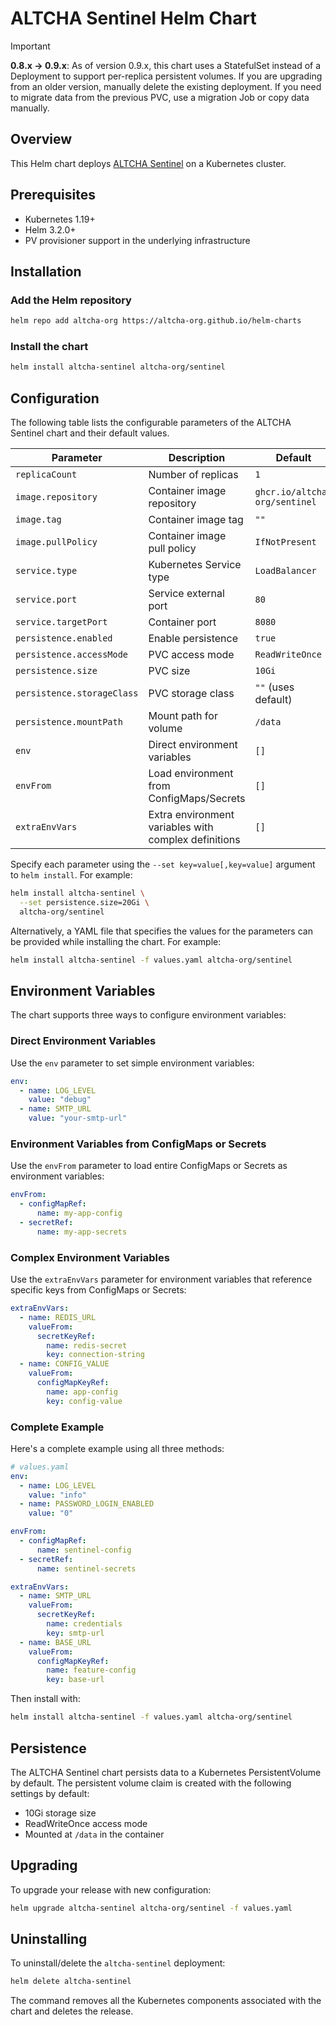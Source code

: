 # ALTCHA Sentinel Helm Chart

> [!IMPORTANT]
> **0.8.x -> 0.9.x**: As of version 0.9.x, this chart uses a StatefulSet instead of a Deployment to support per-replica persistent volumes. If you are upgrading from an older version, manually delete the existing deployment. If you need to migrate data from the previous PVC, use a migration Job or copy data manually.

## Overview

This Helm chart deploys [ALTCHA Sentinel](https://altcha.org/) on a Kubernetes cluster.

## Prerequisites

- Kubernetes 1.19+
- Helm 3.2.0+
- PV provisioner support in the underlying infrastructure

## Installation

### Add the Helm repository

```bash
helm repo add altcha-org https://altcha-org.github.io/helm-charts
```

### Install the chart

```bash
helm install altcha-sentinel altcha-org/sentinel
```

## Configuration

The following table lists the configurable parameters of the ALTCHA Sentinel chart and their default values.

| Parameter | Description | Default |
|-----------|-------------|---------|
| `replicaCount` | Number of replicas | `1` |
| `image.repository` | Container image repository | `ghcr.io/altcha-org/sentinel` |
| `image.tag` | Container image tag | `""` |
| `image.pullPolicy` | Container image pull policy | `IfNotPresent` |
| `service.type` | Kubernetes Service type | `LoadBalancer` |
| `service.port` | Service external port | `80` |
| `service.targetPort` | Container port | `8080` |
| `persistence.enabled` | Enable persistence | `true` |
| `persistence.accessMode` | PVC access mode | `ReadWriteOnce` |
| `persistence.size` | PVC size | `10Gi` |
| `persistence.storageClass` | PVC storage class | `""` (uses default) |
| `persistence.mountPath` | Mount path for volume | `/data` |
| `env` | Direct environment variables | `[]` |
| `envFrom` | Load environment from ConfigMaps/Secrets | `[]` |
| `extraEnvVars` | Extra environment variables with complex definitions | `[]` |

Specify each parameter using the `--set key=value[,key=value]` argument to `helm install`. For example:

```bash
helm install altcha-sentinel \
  --set persistence.size=20Gi \
  altcha-org/sentinel
```

Alternatively, a YAML file that specifies the values for the parameters can be provided while installing the chart. For example:

```bash
helm install altcha-sentinel -f values.yaml altcha-org/sentinel
```

## Environment Variables

The chart supports three ways to configure environment variables:

### Direct Environment Variables

Use the `env` parameter to set simple environment variables:

```yaml
env:
  - name: LOG_LEVEL
    value: "debug"
  - name: SMTP_URL
    value: "your-smtp-url"
```

### Environment Variables from ConfigMaps or Secrets

Use the `envFrom` parameter to load entire ConfigMaps or Secrets as environment variables:

```yaml
envFrom:
  - configMapRef:
      name: my-app-config
  - secretRef:
      name: my-app-secrets
```

### Complex Environment Variables

Use the `extraEnvVars` parameter for environment variables that reference specific keys from ConfigMaps or Secrets:

```yaml
extraEnvVars:
  - name: REDIS_URL
    valueFrom:
      secretKeyRef:
        name: redis-secret
        key: connection-string
  - name: CONFIG_VALUE
    valueFrom:
      configMapKeyRef:
        name: app-config
        key: config-value
```

### Complete Example

Here's a complete example using all three methods:

```yaml
# values.yaml
env:
  - name: LOG_LEVEL
    value: "info"
  - name: PASSWORD_LOGIN_ENABLED
    value: "0"

envFrom:
  - configMapRef:
      name: sentinel-config
  - secretRef:
      name: sentinel-secrets

extraEnvVars:
  - name: SMTP_URL
    valueFrom:
      secretKeyRef:
        name: credentials
        key: smtp-url
  - name: BASE_URL
    valueFrom:
      configMapKeyRef:
        name: feature-config
        key: base-url
```

Then install with:

```bash
helm install altcha-sentinel -f values.yaml altcha-org/sentinel
```

## Persistence

The ALTCHA Sentinel chart persists data to a Kubernetes PersistentVolume by default. The persistent volume claim is created with the following settings by default:
- 10Gi storage size
- ReadWriteOnce access mode
- Mounted at `/data` in the container

## Upgrading

To upgrade your release with new configuration:

```bash
helm upgrade altcha-sentinel altcha-org/sentinel -f values.yaml
```

## Uninstalling

To uninstall/delete the `altcha-sentinel` deployment:

```bash
helm delete altcha-sentinel
```

The command removes all the Kubernetes components associated with the chart and deletes the release.